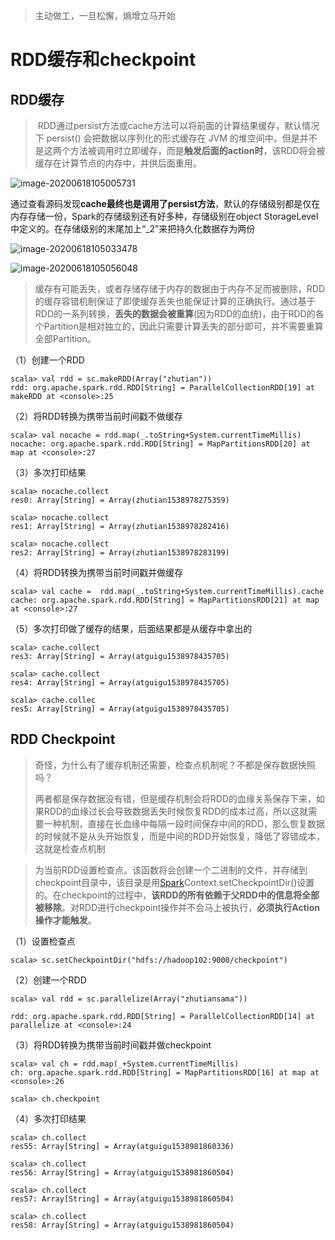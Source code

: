 >主动做工，一旦松懈，熵增立马开始

# RDD缓存和checkpoint

## RDD缓存

>​	RDD通过persist方法或cache方法可以将前面的计算结果缓存，默认情况下 persist() 会把数据以序列化的形式缓存在 JVM 的堆空间中。但是并不是这两个方法被调用时立即缓存，而是**触发后面的action时**，该RDD将会被缓存在计算节点的内存中，并供后面重用。

![image-20200618105005731](https://gitee.com/zhutiansama/MDPictureResitory/raw/master/img/20200618105006.png)

​	通过查看源码发现**cache最终也是调用了persist方法**，默认的存储级别都是仅在内存存储一份，Spark的存储级别还有好多种，存储级别在object StorageLevel中定义的。在存储级别的末尾加上“_2”来把持久化数据存为两份

![image-20200618105033478](https://gitee.com/zhutiansama/MDPictureResitory/raw/master/img/20200618105034.png)

![image-20200618105056048](https://gitee.com/zhutiansama/MDPictureResitory/raw/master/img/20200618105057.png)

>​	缓存有可能丢失，或者存储存储于内存的数据由于内存不足而被删除，RDD的缓存容错机制保证了即使缓存丢失也能保证计算的正确执行。通过基于RDD的一系列转换，**丢失的数据会被重算**(因为RDD的血统)，由于RDD的各个Partition是相对独立的，因此只需要计算丢失的部分即可，并不需要重算全部Partition。

（1）创建一个RDD

```
scala> val rdd = sc.makeRDD(Array("zhutian"))
rdd: org.apache.spark.rdd.RDD[String] = ParallelCollectionRDD[19] at makeRDD at <console>:25
```

（2）将RDD转换为携带当前时间戳不做缓存

```
scala> val nocache = rdd.map(_.toString+System.currentTimeMillis)
nocache: org.apache.spark.rdd.RDD[String] = MapPartitionsRDD[20] at map at <console>:27
```

（3）多次打印结果

```
scala> nocache.collect
res0: Array[String] = Array(zhutian1538978275359)

scala> nocache.collect
res1: Array[String] = Array(zhutian1538978282416)

scala> nocache.collect
res2: Array[String] = Array(zhutian1538978283199)
```

（4）将RDD转换为携带当前时间戳并做缓存

```
scala> val cache =  rdd.map(_.toString+System.currentTimeMillis).cache
cache: org.apache.spark.rdd.RDD[String] = MapPartitionsRDD[21] at map at <console>:27
```

（5）多次打印做了缓存的结果，后面结果都是从缓存中拿出的

```
scala> cache.collect
res3: Array[String] = Array(atguigu1538978435705)                  
 
scala> cache.collect
res4: Array[String] = Array(atguigu1538978435705)

scala> cache.collec
res5: Array[String] = Array(atguigu1538978435705)
```

## RDD Checkpoint

>奇怪，为什么有了缓存机制还需要，检查点机制呢？不都是保存数据快照吗？
>
>​	两者都是保存数据没有错，但是缓存机制会将RDD的血缘关系保存下来，如果RDD的血缘过长会导致数据丢失时候恢复RDD的成本过高，所以这就需要一种机制，直接在长血缘中每隔一段时间保存中间的RDD，那么恢复数据的时候就不是从头开始恢复，而是中间的RDD开始恢复，降低了容错成本，这就是检查点机制

>​	为当前RDD设置检查点。该函数将会创建一个二进制的文件，并存储到checkpoint目录中，该目录是用[Spark](https://www.iteblog.com/archives/tag/spark/)Context.setCheckpointDir()设置的。在checkpoint的过程中，**该RDD的所有依赖于父RDD中的信息将全部被移除**。对RDD进行checkpoint操作并不会马上被执行，**必须执行Action操作才能触发**。

（1）设置检查点

```
scala> sc.setCheckpointDir("hdfs://hadoop102:9000/checkpoint")
```

（2）创建一个RDD

```
scala> val rdd = sc.parallelize(Array("zhutiansama"))

rdd: org.apache.spark.rdd.RDD[String] = ParallelCollectionRDD[14] at parallelize at <console>:24
```

（3）将RDD转换为携带当前时间戳并做checkpoint

```
scala> val ch = rdd.map(_+System.currentTimeMillis)
ch: org.apache.spark.rdd.RDD[String] = MapPartitionsRDD[16] at map at <console>:26

scala> ch.checkpoint
```

（4）多次打印结果

```
scala> ch.collect
res55: Array[String] = Array(atguigu1538981860336)

scala> ch.collect
res56: Array[String] = Array(atguigu1538981860504)

scala> ch.collect
res57: Array[String] = Array(atguigu1538981860504)
 
scala> ch.collect
res58: Array[String] = Array(atguigu1538981860504)
```



